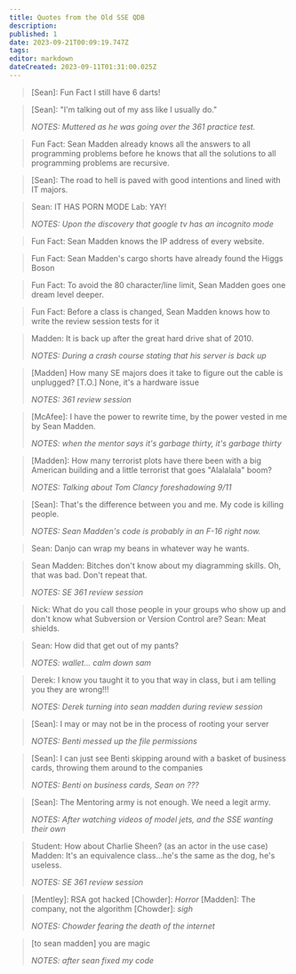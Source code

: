 ```yaml
---
title: Quotes from the Old SSE QDB
description: 
published: 1
date: 2023-09-21T00:09:19.747Z
tags: 
editor: markdown
dateCreated: 2023-09-11T01:31:00.025Z
---
```


> [Sean]: Fun Fact I still have 6 darts!

> [Sean]: "I'm talking out of my ass like I usually do."
> 
> *NOTES: Muttered as he was going over the 361 practice test.*

> Fun Fact: Sean Madden already knows all the answers to all programming problems before he knows that all the solutions to all programming problems are recursive.

> [Sean]: The road to hell is paved with good intentions and lined with IT majors.

> Sean: IT HAS PORN MODE 
> Lab: YAY! 
> 
> *NOTES: Upon the discovery that google tv has an incognito mode*

> Fun Fact: Sean Madden knows the IP address of every website.

> Fun Fact: Sean Madden's cargo shorts have already found the Higgs Boson

> Fun Fact: To avoid the 80 character/line limit, Sean Madden goes one dream level deeper.

> Fun Fact: Before a class is changed, Sean Madden knows how to write the review session tests for it

> Madden: It is back up after the great hard drive shat of 2010.
> 
> *NOTES: During a crash course stating that his server is back up*

> [Madden] How many SE majors does it take to figure out the cable is unplugged?
> [T.O.] None, it's a hardware issue
> 
> *NOTES: 361 review session*

> [McAfee]: I have the power to rewrite time, by the power vested in me by Sean Madden.
> 
> *NOTES: when the mentor says it's garbage thirty, it's garbage thirty*

> [Madden]: How many terrorist plots have there been with a big American building and a little terrorist that goes "Alalalala" boom?
> 
> *NOTES: Talking about Tom Clancy foreshadowing 9/11*

> [Sean]: That's the difference between you and me. My code is killing people.
> 
> *NOTES: Sean Madden's code is probably in an F-16 right now.*

> Sean: Danjo can wrap my beans in whatever way he wants.

> Sean Madden: Bitches don't know about my diagramming skills. Oh, that was bad. Don't repeat that.
> 
> *NOTES: SE 361 review session*

> Nick: What do you call those people in your groups who show up and don't know what Subversion or Version Control are?
> Sean: Meat shields.

> Sean: How did that get out of my pants?
> 
> *NOTES: wallet… calm down sam*

> Derek: I know you taught it to you that way in class, but i am telling you they are wrong!!!
> 
> *NOTES: Derek turning into sean madden during review session*

> [Sean]: I may or may not be in the process of rooting your server
> 
> *NOTES: Benti messed up the file permissions*

> [Sean]: I can just see Benti skipping around with a basket of business cards, throwing them around to the companies
> 
> *NOTES: Benti on business cards, Sean on ???*

> [Sean]: The Mentoring army is not enough. We need a legit army.
> 
> *NOTES: After watching videos of model jets, and the SSE wanting their own*

> Student: How about Charlie Sheen? (as an actor in the use case)
> Madden: It's an equivalence class...he's the same as the dog, he's useless.
> 
> *NOTES: SE 361 review session*

> [Mentley]: RSA got hacked
> [Chowder]: *Horror*
> [Madden]: The company, not the algorithm
> [Chowder]: *sigh*
> 
> *NOTES: Chowder fearing the death of the internet*

> [to sean madden] you are magic
> 
> *NOTES: after sean fixed my code*
